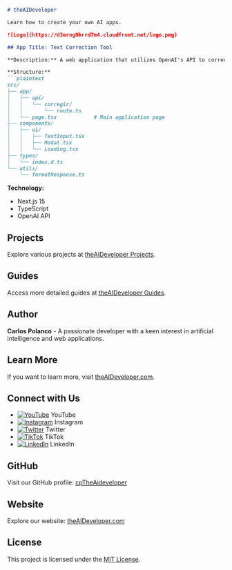 ```markdown
# theAIDeveloper

Learn how to create your own AI apps.

![Logo](https://d3erng0hrrd7m4.cloudfront.net/logo.png)

## App Title: Text Correction Tool

**Description:** A web application that utilizes OpenAI's API to correct user-provided text, highlighting errors and suggested corrections.

**Structure:**
```plaintext
src/
├── app/
│   ├── api/
│   │   └── corregir/
│   │       └── route.ts
│   └── page.tsx            # Main application page
├── components/
│   ├── ui/
│   │   ├── TextInput.tsx
│   │   ├── Modal.tsx
│   │   └── Loading.tsx
├── types/
│   └── index.d.ts
└── utils/
    └── formatResponse.ts
```

**Technology:**
- Next.js 15
- TypeScript
- OpenAI API

## Projects

Explore various projects at [theAIDeveloper Projects](https://www.the-aideveloper.com/projects).

## Guides

Access more detailed guides at [theAIDeveloper Guides](https://www.the-aideveloper.com/guides).

## Author

**Carlos Polanco** - A passionate developer with a keen interest in artificial intelligence and web applications.

## Learn More

If you want to learn more, visit [theAIDeveloper.com](https://www.the-aideveloper.com).

## Connect with Us

- [![YouTube](https://img.icons8.com/color/48/000000/youtube-play.png)](https://www.youtube.com/@theaideveloper) YouTube
- [![Instagram](https://img.icons8.com/color/48/000000/instagram-new.png)](https://www.instagram.com/cptheaideveloper/) Instagram
- [![Twitter](https://img.icons8.com/color/48/000000/twitter-squared.png)](https://x.com/cpaideveloper) Twitter
- [![TikTok](https://img.icons8.com/color/48/000000/tiktok.png)](https://www.tiktok.com/@codingnutella) TikTok
- [![LinkedIn](https://img.icons8.com/color/48/000000/linkedin.png)](https://www.linkedin.com/company/theaidevelopercp/) LinkedIn

## GitHub

Visit our GitHub profile: [cpTheAideveloper](https://github.com/cpTheAideveloper)

## Website

Explore our website: [theAIDeveloper.com](https://www.the-aideveloper.com/)

## License

This project is licensed under the [MIT License](LICENSE).
```
